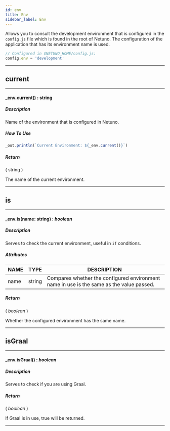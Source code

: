 ```yaml
---
id: env
title: Env
sidebar_label: Env
---
```


Allows you to consult the development environment that is configured in the `config.js` file which is found in the root of Netuno.
The configuration of the application that has its environment name is used.

```javascript
// Configured in $NETUNO_HOME/config.js:
config.env = 'development'
```

---

## current

---

#### _env.current() : string
##### Description

Name of the environment that is configured in Netuno.

##### How To Use

```javascript
_out.println(`Current Environment: ${_env.current()}`)
```

##### Return

( string )

The name of the current environment.

---

## is

---

#### _env.is(name: string) : _boolean_
##### Description

Serves to check the current environment, useful in `if` conditions.

##### Attributes

| NAME | TYPE | DESCRIPTION |
|---|---|---|
| name | string | Compares whether the configured environment name in use is the same as the value passed. |

##### Return

( _boolean_ )

Whether the configured environment has the same name.

---

## isGraal

---

#### _env.isGraal() : _boolean_
##### Description

Serves to check if you are using Graal.

##### Return

( _boolean_ )

If Graal is in use, true will be returned.

---

